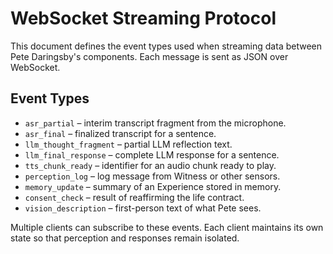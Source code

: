 # WebSocket Streaming Protocol

This document defines the event types used when streaming data between Pete Daringsby's components. Each message is sent as JSON over WebSocket.

## Event Types

- `asr_partial` – interim transcript fragment from the microphone.
- `asr_final` – finalized transcript for a sentence.
- `llm_thought_fragment` – partial LLM reflection text.
- `llm_final_response` – complete LLM response for a sentence.
- `tts_chunk_ready` – identifier for an audio chunk ready to play.
- `perception_log` – log message from Witness or other sensors.
- `memory_update` – summary of an Experience stored in memory.
- `consent_check` – result of reaffirming the life contract.
- `vision_description` – first-person text of what Pete sees.

Multiple clients can subscribe to these events. Each client maintains its own state so that perception and responses remain isolated.

